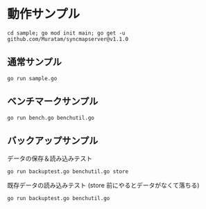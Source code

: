 # 動作サンプル

`cd sample; go mod init main; go get -u github.com/Muratam/syncmapserver@v1.1.0`

## 通常サンプル

`go run sample.go`

## ベンチマークサンプル

`go run bench.go benchutil.go`


## バックアップサンプル

データの保存＆読み込みテスト

`go run backuptest.go benchutil.go store`

既存データの読み込みテスト
(store 前にやるとデータがなくて落ちる)

`go run backuptest.go benchutil.go`
